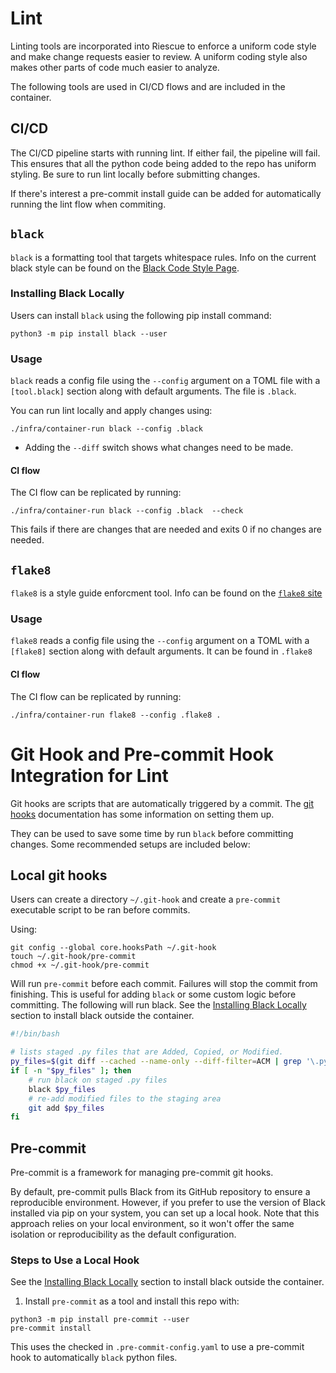 
# Lint
Linting tools are incorporated into Riescue to enforce a uniform code style and make change requests easier to review. A uniform coding style also makes other parts of code much easier to analyze.

The following tools are used in CI/CD flows and are included in the container.

## CI/CD
The CI/CD pipeline starts with running lint. If either fail, the pipeline will fail. This ensures that all the python code being added to the repo has uniform styling. Be sure to run lint locally before submitting changes.

If there's interest a pre-commit install guide can be added for automatically running the lint flow when commiting.

## `black`
`black` is a formatting tool that targets whitespace rules. Info on the current black style can be found on the [Black Code Style Page](https://black.readthedocs.io/en/stable/the_black_code_style/current_style.html).

### Installing Black Locally
Users can install `black` using the following pip install command:
```
python3 -m pip install black --user
```

### Usage
`black` reads a config file using the `--config` argument on a TOML file with a `[tool.black]` section along with default arguments. The file is `.black`.

You can run lint locally and apply changes using:
```
./infra/container-run black --config .black
```
- Adding the `--diff` switch shows what changes need to be made.

#### CI flow
The CI flow can be replicated by running:
```
./infra/container-run black --config .black  --check
```
This fails if there are changes that are needed and exits 0 if no changes are needed.


## `flake8`
`flake8` is a style guide enforcment tool. Info can be found on the [`flake8` site](https://flake8.pycqa.org/en/latest/)

### Usage
`flake8` reads a config file using the `--config` argument on a TOML with a `[flake8]` section along with default arguments. It can be found in `.flake8`

#### CI flow
The CI flow can be replicated by running:
```
./infra/container-run flake8 --config .flake8 .
```


# Git Hook and Pre-commit Hook Integration for Lint
Git hooks are scripts that are automatically triggered by a commit. The [git hooks](https://git-scm.com/book/ms/v2/Customizing-Git-Git-Hooks) documentation has some information on setting them up.

They can be used to save some time by run `black` before committing changes. Some recommended setups are included below:

## Local git hooks
Users can create a directory `~/.git-hook` and create a `pre-commit` executable script to be ran before commits.

Using:
```
git config --global core.hooksPath ~/.git-hook
touch ~/.git-hook/pre-commit
chmod +x ~/.git-hook/pre-commit
```

Will run `pre-commit` before each commit. Failures will stop the commit from finishing. This is useful for adding `black` or some custom logic before committing. The following will run black. See the [Installing Black Locally](#installing-black-locally) section to install black outside the container.

```sh
#!/bin/bash

# lists staged .py files that are Added, Copied, or Modified.
py_files=$(git diff --cached --name-only --diff-filter=ACM | grep '\.py$')
if [ -n "$py_files" ]; then
    # run black on staged .py files
    black $py_files
    # re-add modified files to the staging area
    git add $py_files
fi
```

## Pre-commit

Pre-commit is a framework for managing pre-commit git hooks.

By default, pre-commit pulls Black from its GitHub repository to ensure a reproducible environment. However, if you prefer to use the version of Black installed via pip on your system, you can set up a local hook. Note that this approach relies on your local environment, so it won't offer the same isolation or reproducibility as the default configuration.

### Steps to Use a Local Hook
See the [Installing Black Locally](#installing-black-locally) section to install black outside the container.

1. Install `pre-commit` as a tool and install this repo with:
```
python3 -m pip install pre-commit --user
pre-commit install
```

This uses the checked in `.pre-commit-config.yaml` to use a pre-commit hook to automatically `black` python files.